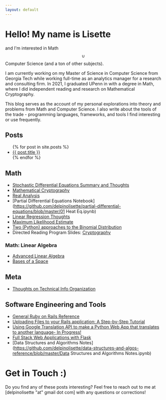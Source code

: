 ```yaml
---
layout: default
---
```

<script type="text/javascript"
  src="https://cdnjs.cloudflare.com/ajax/libs/mathjax/2.7.3/MathJax.js?config=TeX-AMS-MML_HTMLorMML">
</script>
# Hello! My name is Lisette 
and I'm interested in Math $$\cup$$ Computer Science (and a ton of other subjects). 

I am currently working on my Master of Science in Computer Science from Georgia Tech while working full-time as an analytics manager for a research and consulting firm. In 2021, I graduated UPenn in with a degree in Math, where I did independent reading and research on Mathematical Cryptography. 

This blog serves as the account of my personal explorations into theory and problems from Math and Computer Science. I also write about the tools of the trade - programming languages, frameworks, and tools I find interesting or use frequently.

## Posts
 <ul>
  {% for post in site.posts %}
    <li>
      <a href="{{ post.url }}">{{ post.title }}</a>
      <br>
    </li>
  {% endfor %}
</ul>

## Math
- [Stochastic Differential Equations Summary and Thoughts](https://github.com/delpinolisette/stochastic-differential-equations)
- [Mathematical Cryptography](/mathematical_crypto.html)
- [Real Analysis](math/real-analysis/uniform-convergence.html)
- [Partial Differential Equations Notebook](https://github.com/delpinolisette/partial-differential-equations/blob/master/01 Heat Eq.ipynb)
- [Linear Regression Thoughts](/linear_regression.html)
- [Maximum Likelihood Estimate](/MLE.html)
- [Two (Python) approaches to the Binomial Distribution](/binom_dist.html)
- Directed Reading Program Slides: [Cryptography](https://drive.google.com/file/d/1MdGkOsmxy2CyUJRVHIdzjVyykqI3To42/view?fbclid=IwAR3VM03FceUloxVeDge2JDqKOYtu4hkWEx-uqhDgS_nINv2S9eHKC78kZdU)

### Math: Linear Algebra
- [Advanced Linear Algebra](/line_alg.html)
- [Bases of a Space](/math/linear-algebra/change-of-basis.html)

## Meta
- [Thoughts on Technical Info Organization](/organization.html)

## Software Engineering and Tools
- [General Ruby on Rails Reference](/ruby.html)
- [Uploading Files to your Rails application: A Step-by-Step Tutorial](/rails_active_store_file_upload.html)
- [Using Google Translation API to make a Python Web App that translates to another language- In Progress!](/flask_py_translate_api.html)
- [Full Stack Web Applications with Flask](/flask_start.html)
- [Data Structures and Algorithms Notes](https://github.com/delpinolisette/data-structures-and-algos-reference/blob/master/Data Structures and Algorithms Notes.ipynb)

<!-- ### Programming and Tools: Automated Software Testing -->


<!-- - [My Journal](journal.md),  -->
<!-- - [My Reading Log](reading.md) -->


# Get in Touch :)
Do you find any of these posts interesting? Feel free to reach out to me at [delpinolisette "at" gmail dot com] with any questions or corrections!






